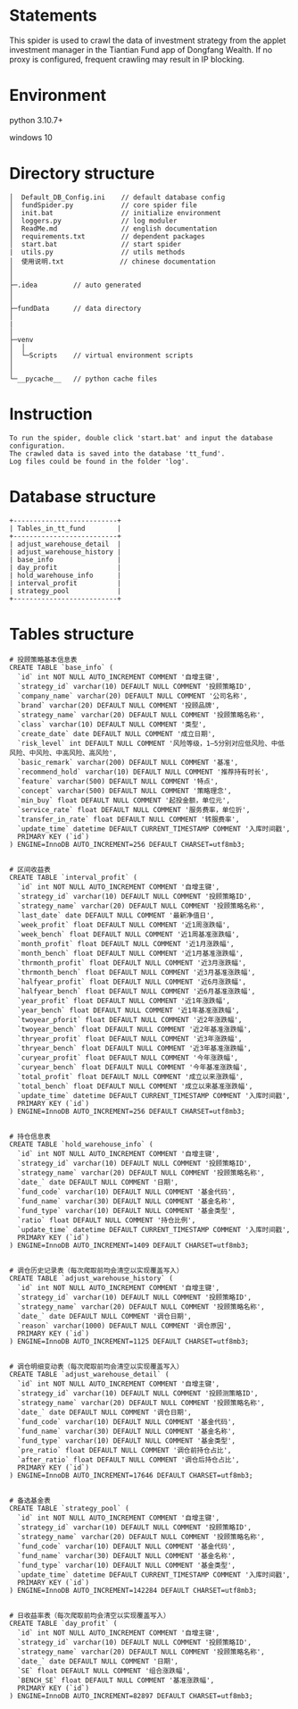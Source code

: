 # Statements
This spider is used to crawl the data of investment strategy from the applet investment manager in the Tiantian Fund app of Dongfang Wealth. 
If no proxy is configured, frequent crawling may result in IP blocking.



# Environment

python 3.10.7+

windows 10




# Directory structure
    │  Default_DB_Config.ini    // default database config
    │  fundSpider.py			// core spider file
    │  init.bat					// initialize environment
    │  loggers.py				// log moduler
    │  ReadMe.md				// english documentation
    │  requirements.txt			// dependent packages
    │  start.bat				// start spider
    |  utils.py					// utils methods
    │  使用说明.txt				 // chinese documentation
    │  
    │
    ├─.idea			// auto generated					
    │     
    │      
    ├─fundData		// data directory
    │ 
    |
    │          
    ├─venv			
    │  │              
    │  └─Scripts	// virtual environment scripts
    │      
    │              
    └─__pycache__	// python cache files



# Instruction

```
To run the spider, double click 'start.bat' and input the database configuration. 
The crawled data is saved into the database 'tt_fund'.
Log files could be found in the folder 'log'.
```



# Database structure

```
+--------------------------+
| Tables_in_tt_fund        |
+--------------------------+
| adjust_warehouse_detail  |
| adjust_warehouse_history |
| base_info                |
| day_profit               |
| hold_warehouse_info      |
| interval_profit          |
| strategy_pool            |
+--------------------------+
```



# Tables structure

```mysql
# 投顾策略基本信息表
CREATE TABLE `base_info` (
  `id` int NOT NULL AUTO_INCREMENT COMMENT '自增主键',
  `strategy_id` varchar(10) DEFAULT NULL COMMENT '投顾策略ID',
  `company_name` varchar(20) DEFAULT NULL COMMENT '公司名称',
  `brand` varchar(20) DEFAULT NULL COMMENT '投顾品牌',
  `strategy_name` varchar(20) DEFAULT NULL COMMENT '投顾策略名称',
  `class` varchar(10) DEFAULT NULL COMMENT '类型',
  `create_date` date DEFAULT NULL COMMENT '成立日期',
  `risk_level` int DEFAULT NULL COMMENT '风险等级，1—5分别对应低风险、中低风险、中风险、中高风险、高风险',
  `basic_remark` varchar(200) DEFAULT NULL COMMENT '基准',
  `recommend_hold` varchar(10) DEFAULT NULL COMMENT '推荐持有时长',
  `feature` varchar(500) DEFAULT NULL COMMENT '特点',
  `concept` varchar(500) DEFAULT NULL COMMENT '策略理念',
  `min_buy` float DEFAULT NULL COMMENT '起投金额，单位元',
  `service_rate` float DEFAULT NULL COMMENT '服务费率，单位折',
  `transfer_in_rate` float DEFAULT NULL COMMENT '转服费率',
  `update_time` datetime DEFAULT CURRENT_TIMESTAMP COMMENT '入库时间戳',
  PRIMARY KEY (`id`)
) ENGINE=InnoDB AUTO_INCREMENT=256 DEFAULT CHARSET=utf8mb3;


# 区间收益表
CREATE TABLE `interval_profit` (
  `id` int NOT NULL AUTO_INCREMENT COMMENT '自增主键',
  `strategy_id` varchar(10) DEFAULT NULL COMMENT '投顾策略ID',
  `strategy_name` varchar(20) DEFAULT NULL COMMENT '投顾策略名称',
  `last_date` date DEFAULT NULL COMMENT '最新净值日',
  `week_profit` float DEFAULT NULL COMMENT '近1周涨跌幅',
  `week_bench` float DEFAULT NULL COMMENT '近1周基准涨跌幅',
  `month_profit` float DEFAULT NULL COMMENT '近1月涨跌幅',
  `month_bench` float DEFAULT NULL COMMENT '近1月基准涨跌幅',
  `thrmonth_profit` float DEFAULT NULL COMMENT '近3月涨跌幅',
  `thrmonth_bench` float DEFAULT NULL COMMENT '近3月基准涨跌幅',
  `halfyear_profit` float DEFAULT NULL COMMENT '近6月涨跌幅',
  `halfyear_bench` float DEFAULT NULL COMMENT '近6月基准涨跌幅',
  `year_profit` float DEFAULT NULL COMMENT '近1年涨跌幅',
  `year_bench` float DEFAULT NULL COMMENT '近1年基准涨跌幅',
  `twoyear_pforit` float DEFAULT NULL COMMENT '近2年涨跌幅',
  `twoyear_bench` float DEFAULT NULL COMMENT '近2年基准涨跌幅',
  `thryear_profit` float DEFAULT NULL COMMENT '近3年涨跌幅',
  `thryear_bench` float DEFAULT NULL COMMENT '近3年基准涨跌幅',
  `curyear_profit` float DEFAULT NULL COMMENT '今年涨跌幅',
  `curyear_bench` float DEFAULT NULL COMMENT '今年基准涨跌幅',
  `total_profit` float DEFAULT NULL COMMENT '成立以来涨跌幅',
  `total_bench` float DEFAULT NULL COMMENT '成立以来基准涨跌幅',
  `update_time` datetime DEFAULT CURRENT_TIMESTAMP COMMENT '入库时间戳',
  PRIMARY KEY (`id`)
) ENGINE=InnoDB AUTO_INCREMENT=256 DEFAULT CHARSET=utf8mb3;


# 持仓信息表
CREATE TABLE `hold_warehouse_info` (
  `id` int NOT NULL AUTO_INCREMENT COMMENT '自增主键',
  `strategy_id` varchar(10) DEFAULT NULL COMMENT '投顾策略ID',
  `strategy_name` varchar(20) DEFAULT NULL COMMENT '投顾策略名称',
  `date_` date DEFAULT NULL COMMENT '日期',
  `fund_code` varchar(10) DEFAULT NULL COMMENT '基金代码',
  `fund_name` varchar(30) DEFAULT NULL COMMENT '基金名称',
  `fund_type` varchar(10) DEFAULT NULL COMMENT '基金类型',
  `ratio` float DEFAULT NULL COMMENT '持仓比例',
  `update_time` datetime DEFAULT CURRENT_TIMESTAMP COMMENT '入库时间戳',
  PRIMARY KEY (`id`)
) ENGINE=InnoDB AUTO_INCREMENT=1409 DEFAULT CHARSET=utf8mb3;


# 调仓历史记录表（每次爬取前均会清空以实现覆盖写入）
CREATE TABLE `adjust_warehouse_history` (
  `id` int NOT NULL AUTO_INCREMENT COMMENT '自增主键',
  `strategy_id` varchar(10) DEFAULT NULL COMMENT '投顾策略ID',
  `strategy_name` varchar(20) DEFAULT NULL COMMENT '投顾策略名称',
  `date_` date DEFAULT NULL COMMENT '调仓日期',
  `reason` varchar(1000) DEFAULT NULL COMMENT '调仓原因',
  PRIMARY KEY (`id`)
) ENGINE=InnoDB AUTO_INCREMENT=1125 DEFAULT CHARSET=utf8mb3;


# 调仓明细变动表（每次爬取前均会清空以实现覆盖写入）
CREATE TABLE `adjust_warehouse_detail` (
  `id` int NOT NULL AUTO_INCREMENT COMMENT '自增主键',
  `strategy_id` varchar(10) DEFAULT NULL COMMENT '投顾测策略ID',
  `strategy_name` varchar(20) DEFAULT NULL COMMENT '投顾策略名称',
  `date_` date DEFAULT NULL COMMENT '调仓日期',
  `fund_code` varchar(10) DEFAULT NULL COMMENT '基金代码',
  `fund_name` varchar(30) DEFAULT NULL COMMENT '基金名称',
  `fund_type` varchar(10) DEFAULT NULL COMMENT '基金类型',
  `pre_ratio` float DEFAULT NULL COMMENT '调仓前持仓占比',
  `after_ratio` float DEFAULT NULL COMMENT '调仓后持仓占比',
  PRIMARY KEY (`id`)
) ENGINE=InnoDB AUTO_INCREMENT=17646 DEFAULT CHARSET=utf8mb3;


# 备选基金表
CREATE TABLE `strategy_pool` (
  `id` int NOT NULL AUTO_INCREMENT COMMENT '自增主键',
  `strategy_id` varchar(10) DEFAULT NULL COMMENT '投顾策略ID',
  `strategy_name` varchar(20) DEFAULT NULL COMMENT '投顾策略名称',
  `fund_code` varchar(10) DEFAULT NULL COMMENT '基金代码',
  `fund_name` varchar(30) DEFAULT NULL COMMENT '基金名称',
  `fund_type` varchar(10) DEFAULT NULL COMMENT '基金类型',
  `update_time` datetime DEFAULT CURRENT_TIMESTAMP COMMENT '入库时间戳',
  PRIMARY KEY (`id`)
) ENGINE=InnoDB AUTO_INCREMENT=142284 DEFAULT CHARSET=utf8mb3;


# 日收益率表（每次爬取前均会清空以实现覆盖写入）
CREATE TABLE `day_profit` (
  `id` int NOT NULL AUTO_INCREMENT COMMENT '自增主键',
  `strategy_id` varchar(10) DEFAULT NULL COMMENT '投顾策略ID',
  `strategy_name` varchar(20) DEFAULT NULL COMMENT '投顾策略名称',
  `date_` date DEFAULT NULL COMMENT '日期',
  `SE` float DEFAULT NULL COMMENT '组合涨跌幅',
  `BENCH_SE` float DEFAULT NULL COMMENT '基准涨跌幅',
  PRIMARY KEY (`id`)
) ENGINE=InnoDB AUTO_INCREMENT=82897 DEFAULT CHARSET=utf8mb3;
```

